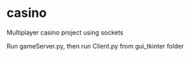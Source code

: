 # casino
Multiplayer casino project using sockets

Run gameServer.py, then run Client.py from gui_tkinter folder
